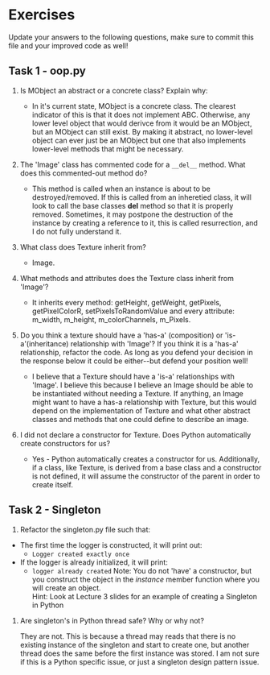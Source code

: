 # Exercises

Update your answers to the following questions, make sure to commit this file and your improved code as well!


## Task 1 - oop.py

1. Is MObject an abstract or a concrete class? Explain why:
	- In it's current state, MObject is a concrete class. The clearest indicator of this is that it does not implement ABC. 
	Otherwise, any lower level object that would derivce from it would be an MObject, but an MObject can still exist. By making it abstract, no lower-level object can ever just be an MObject but one that also implements lower-level methods that might be necessary.

1. The 'Image' class has commented code for a `__del__` method. What does this commented-out method do?
	- This method is called when an instance is about to be destroyed/removed. If this is called from an inheretied class, it will look to call the base classes __del__ method so that it is properly removed. Sometimes, it may postpone the destruction of the instance by creating a reference to it, this is called resurrection, and I do not fully understand it. 

1. What class does Texture inherit from?
	- Image.

1. What methods and attributes does the Texture class inherit from 'Image'? 
	- It inherits every method: getHeight, getWeight, getPixels, getPixelColorR, setPixelsToRandomValue and every attribute: m_width, m_height, m_colorChannels, m_Pixels.

1. Do you think a texture should have a 'has-a' (composition) or 'is-a'(inheritance) relationship with 'Image'? If you think it is a 'has-a' relationship, refactor the code. As long as you defend your decision in the response below it could be either--but defend your position well!
	- I believe that a Texture should have a 'is-a' relationships with 'Image'. I believe this because I believe an Image should be able to be instantiated without needing a Texture. If anything, an Image might want to have a has-a relationship with Texture, but this would depend on the implementation of Texture and what other abstract classes and methods that one could define to describe an image.

1. I did not declare a constructor for Texture. Does Python automatically create constructors for us? 
	- Yes - Python automatically creates a constructor for us. Additionally, if a class, like Texture, is derived from a base class and a constructor is not defined, it will assume the constructor of the parent in order to create itself. 

## Task 2 - Singleton

1. Refactor the singleton.py file such that:
  - The first time the logger is constructed, it will print out:
  	-  `Logger created exactly once`
  - If the logger is already initialized, it will print:
  	-  `logger already created`
Note: You do not 'have' a constructor, but you construct the object in the *instance* member function where you will create an object.  
Hint: Look at Lecture 3 slides for an example of creating a Singleton in Python

1. Are singleton's in Python thread safe? Why or why not?

	They are not. This is because a thread may reads that there is no existing instance of the singleton and start to create one, but another thread does the same before the first instance was stored. I am not sure if this is a Python specific issue, or just a singleton design pattern issue. 
  

